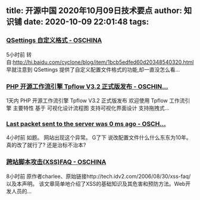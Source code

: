 
title: 开源中国 2020年10月09日技术要点
author: 知识铺
date: 2020-10-09 22:01:48
tags: 
---
  
### [QSettings 自定义格式 - OSCHINA](https://zshipu.com/t?url=https://www.oschina.net/question/565065_87276?p=1)

 5小时前 转自:http://hi.baidu.com/cyclone/blog/item/1bcb5edfed60d20348540320.html 早就注意到 QSettings 提供了自定义配置文件格式的功能,却一直没怎么看...

### [PHP 开源工作流引擎 Tpflow V3.2 正式版发布 - OSCHIN...](https://zshipu.com/t?url=https://www.oschina.net/news/119054/tpflow-3-2-released)

 1天内 PHP 开源工作流引擎 Tpflow V3.2 正式版发布 欢迎使用 Tpflow 工作流引擎 主要特性 基于 <jsPlumb> 可视化设计流程图 支持可视化界面设计 支持拖拽式...

### [Last packet sent to the server was 0 ms ago - OSCH...](https://zshipu.com/t?url=https://www.oschina.net/question/20428_7857%3Fsort%3Dtime?sort=default)

 4小时前 如题。 网站出现这个异常。 G了下 说改配置文件什么什么东东为10年。 真的改了就行了? 还是治标不治本?

### [跨站脚本攻击(XSS)FAQ - OSCHINA](https://zshipu.com/t?url=http://www.oschina.net/question/234345_42716%3Fsort%3Dtime)

 8小时前 原作者charlee、原始链接http://tech.idv2.com/2006/08/30/xss-faq/以及本声明。 该文章简单地介绍了XSS的基础知识及其危害和预防方法。Web开发人员的...
